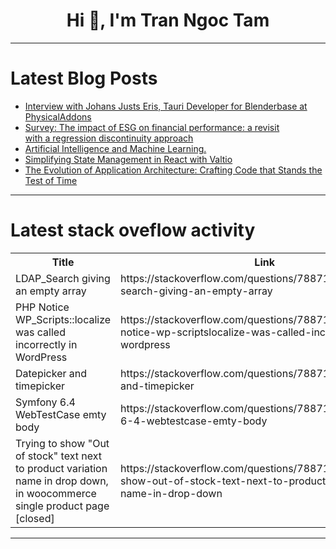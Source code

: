 <h1 align="center">Hi 👋, I'm Tran Ngoc Tam</h1>

---

# Latest Blog Posts 
<!-- BLOG-POST-LIST:START -->
- [Interview with Johans Justs Eris, Tauri Developer for Blenderbase at PhysicalAddons](https://dev.to/crabnebula/interview-with-johans-justs-eris-tauri-developer-for-blenderbase-at-physicaladdons-loh)
- [Survey: The impact of ESG on financial performance: a revisit with a regression discontinuity approach](https://dev.to/tutti/survey-the-impact-of-esg-on-financial-performance-a-revisit-with-a-regression-discontinuity-approach-1ag9)
- [Artificial Intelligence and Machine Learning.](https://dev.to/morgan_murimi_mithamo/artificial-intelligence-and-machine-learning-1poc)
- [Simplifying State Management in React with Valtio](https://dev.to/jamel86/simplifying-state-management-in-react-with-valtio-4g97)
- [The Evolution of Application Architecture: Crafting Code that Stands the Test of Time](https://dev.to/iwooky/the-evolution-of-application-architecture-crafting-code-that-stands-the-test-of-time-1o7l)
<!-- BLOG-POST-LIST:END -->

---

# Latest stack oveflow activity
<table>
  <tr><th>Title</th><th>Link</th></tr>
  <!-- STACKOVERFLOW:START --><tr><td>LDAP_Search giving an empty array</td><td>https://stackoverflow.com/questions/78871663/ldap-search-giving-an-empty-array</td></tr><tr><td>PHP Notice WP_Scripts::localize was called incorrectly in WordPress</td><td>https://stackoverflow.com/questions/78871579/php-notice-wp-scriptslocalize-was-called-incorrectly-in-wordpress</td></tr><tr><td>Datepicker and timepicker</td><td>https://stackoverflow.com/questions/78871460/datepicker-and-timepicker</td></tr><tr><td>Symfony 6.4 WebTestCase emty body</td><td>https://stackoverflow.com/questions/78871456/symfony-6-4-webtestcase-emty-body</td></tr><tr><td>Trying to show &quot;Out of stock&quot; text next to product variation name in drop down, in woocommerce single product page [closed]</td><td>https://stackoverflow.com/questions/78871234/trying-to-show-out-of-stock-text-next-to-product-variation-name-in-drop-down</td></tr><!-- STACKOVERFLOW:END -->
</table>

---


